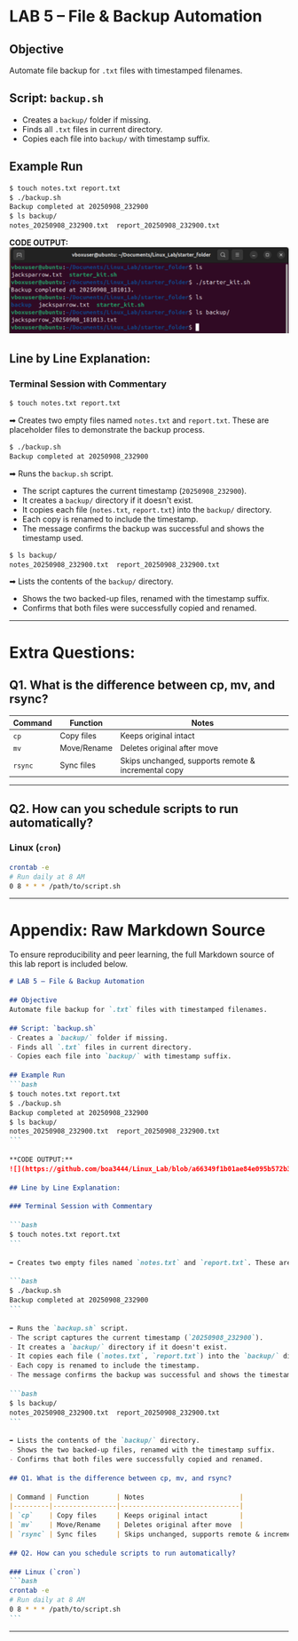 # LAB 5 – File & Backup Automation

## Objective
Automate file backup for `.txt` files with timestamped filenames.

## Script: `backup.sh`
- Creates a `backup/` folder if missing.
- Finds all `.txt` files in current directory.
- Copies each file into `backup/` with timestamp suffix.

## Example Run
```bash
$ touch notes.txt report.txt
$ ./backup.sh
Backup completed at 20250908_232900
$ ls backup/
notes_20250908_232900.txt  report_20250908_232900.txt
```

**CODE OUTPUT:**  
![](https://github.com/boa3444/Linux_Lab/blob/a66349f1b01ae84e095b572b3cc732615f1060c0/images/starter.png)

## Line by Line Explanation:

### Terminal Session with Commentary

```bash
$ touch notes.txt report.txt
```

➡ Creates two empty files named `notes.txt` and `report.txt`. These are placeholder files to demonstrate the backup process.

```bash
$ ./backup.sh
Backup completed at 20250908_232900
```

➡ Runs the `backup.sh` script.  
- The script captures the current timestamp (`20250908_232900`).  
- It creates a `backup/` directory if it doesn't exist.  
- It copies each file (`notes.txt`, `report.txt`) into the `backup/` directory.  
- Each copy is renamed to include the timestamp.  
- The message confirms the backup was successful and shows the timestamp used.

```bash
$ ls backup/
notes_20250908_232900.txt  report_20250908_232900.txt
```

➡ Lists the contents of the `backup/` directory.  
- Shows the two backed-up files, renamed with the timestamp suffix.  
- Confirms that both files were successfully copied and renamed.

---

# Extra Questions:

## Q1. What is the difference between cp, mv, and rsync?

| Command | Function       | Notes                        |
|---------|----------------|------------------------------|
| `cp`    | Copy files     | Keeps original intact        |
| `mv`    | Move/Rename    | Deletes original after move  |
| `rsync` | Sync files     | Skips unchanged, supports remote & incremental copy |

---

## Q2. How can you schedule scripts to run automatically?

### Linux (`cron`)
```bash
crontab -e
# Run daily at 8 AM
0 8 * * * /path/to/script.sh
```

---

# Appendix: Raw Markdown Source

To ensure reproducibility and peer learning, the full Markdown source of this lab report is included below.

````markdown
# LAB 5 – File & Backup Automation

## Objective
Automate file backup for `.txt` files with timestamped filenames.

## Script: `backup.sh`
- Creates a `backup/` folder if missing.
- Finds all `.txt` files in current directory.
- Copies each file into `backup/` with timestamp suffix.

## Example Run
```bash
$ touch notes.txt report.txt
$ ./backup.sh
Backup completed at 20250908_232900
$ ls backup/
notes_20250908_232900.txt  report_20250908_232900.txt
```

**CODE OUTPUT:**  
![](https://github.com/boa3444/Linux_Lab/blob/a66349f1b01ae84e095b572b3cc732615f1060c0/images/starter.png)

## Line by Line Explanation:

### Terminal Session with Commentary

```bash
$ touch notes.txt report.txt
```

➡ Creates two empty files named `notes.txt` and `report.txt`. These are placeholder files to demonstrate the backup process.

```bash
$ ./backup.sh
Backup completed at 20250908_232900
```

➡ Runs the `backup.sh` script.  
- The script captures the current timestamp (`20250908_232900`).  
- It creates a `backup/` directory if it doesn't exist.  
- It copies each file (`notes.txt`, `report.txt`) into the `backup/` directory.  
- Each copy is renamed to include the timestamp.  
- The message confirms the backup was successful and shows the timestamp used.

```bash
$ ls backup/
notes_20250908_232900.txt  report_20250908_232900.txt
```

➡ Lists the contents of the `backup/` directory.  
- Shows the two backed-up files, renamed with the timestamp suffix.  
- Confirms that both files were successfully copied and renamed.

## Q1. What is the difference between cp, mv, and rsync?

| Command | Function       | Notes                        |
|---------|----------------|------------------------------|
| `cp`    | Copy files     | Keeps original intact        |
| `mv`    | Move/Rename    | Deletes original after move  |
| `rsync` | Sync files     | Skips unchanged, supports remote & incremental copy |

## Q2. How can you schedule scripts to run automatically?

### Linux (`cron`)
```bash
crontab -e
# Run daily at 8 AM
0 8 * * * /path/to/script.sh
```
````

---

